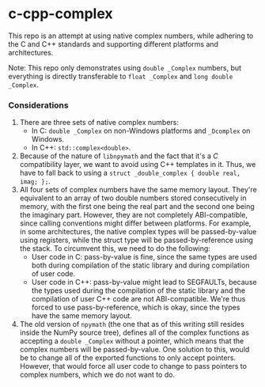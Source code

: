 # c-cpp-complex

This repo is an attempt at using native complex numbers, while adhering to the
C and C++ standards and supporting different platforms and architectures.

Note: This repo only demonstrates using `double _Complex` numbers, but everything
is directly transferable to `float _Complex` and `long double _Complex`.

### Considerations

1. There are three sets of native complex numbers:
    - In C: `double _Complex` on non-Windows platforms and `_Dcomplex` on Windows.
    - In C++: `std::complex<double>`.
2. Because of the nature of `libnpymath` and the fact that it's a *C* compatibility
   layer, we want to avoid using C++ templates in it. Thus, we have to fall back to
   using a `struct _double_complex { double real, imag; };`.
3. All four sets of complex numbers have the same memory layout. They're equivalent
   to an array of two double numbers stored consecutively in memory, with the first
   one being the real part and the second one being the imaginary part. However,
   they are not completely ABI-compatible, since calling conventions might differ
   between platforms. For example, in some architectures, the native complex types
   will be passed-by-value using registers, while the struct type will be
   passed-by-reference using the stack. To circumvent this, we need to do the following:
    - User code in C: pass-by-value is fine, since the same types are used both
      during compilation of the static library and during compilation of user code.
    - User code in C++: pass-by-value might lead to SEGFAULTs,
      because the types used during the compilation of the static library and the
      compilation of user C++ code are not ABI-compatible. We're thus forced to use
      pass-by-reference, which is okay, since the types have the same memory layout.
4. The old version of `npymath` (the one that as of this writing still resides
   inside the NumPy source tree), defines all of the complex functions as accepting
   a `double _Complex` without a pointer, which means that the complex numbers will
   be passed-by-value. One solution to this, would be to change all of the exported
   functions to only accept pointers. However, that would force all user code to change
   to pass pointers to complex numbers, which we do not want to do.
